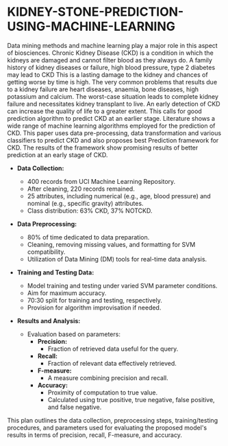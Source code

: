 # KIDNEY-STONE-PREDICTION-USING-MACHINE-LEARNING

Data mining methods and machine learning play a major role in this aspect of biosciences. Chronic Kidney Disease (CKD) is a condition in which the kidneys are damaged and cannot filter blood as they always do. A family history of kidney diseases or failure, high blood pressure, type 2 diabetes may lead to CKD This is a lasting damage to the kidney and chances of getting worse by time is high. The very common problems that results due to a kidney failure are heart diseases, anaemia, bone diseases, high potassium and calcium. The worst-case situation leads to complete kidney failure and necessitates kidney transplant to live. An early detection of CKD can increase the quality of life to a greater extent. This calls for good prediction algorithm to predict CKD at an earlier stage. Literature shows a wide range of machine learning algorithms employed for the prediction of CKD. This paper uses data pre-processing, data transformation and various classifiers to predict CKD and also proposes best Prediction framework for CKD. The results of the framework show promising results of better prediction at an early stage of CKD.

- **Data Collection:**
  - 400 records from UCI Machine Learning Repository.
  - After cleaning, 220 records remained.
  - 25 attributes, including numerical (e.g., age, blood pressure) and nominal (e.g., specific gravity) attributes.
  - Class distribution: 63% CKD, 37% NOTCKD.

- **Data Preprocessing:**
  - 80% of time dedicated to data preparation.
  - Cleaning, removing missing values, and formatting for SVM compatibility.
  - Utilization of Data Mining (DM) tools for real-time data analysis.

- **Training and Testing Data:**
  - Model training and testing under varied SVM parameter conditions.
  - Aim for maximum accuracy.
  - 70:30 split for training and testing, respectively.
  - Provision for algorithm improvisation if needed.

- **Results and Analysis:**
  - Evaluation based on parameters:
    - **Precision:**
      - Fraction of retrieved data useful for the query.
    - **Recall:**
      - Fraction of relevant data effectively retrieved.
    - **F-measure:**
      - A measure combining precision and recall.
    - **Accuracy:**
      - Proximity of computation to true value.
      - Calculated using true positive, true negative, false positive, and false negative.

This plan outlines the data collection, preprocessing steps, training/testing procedures, and parameters used for evaluating the proposed model's results in terms of precision, recall, F-measure, and accuracy.
